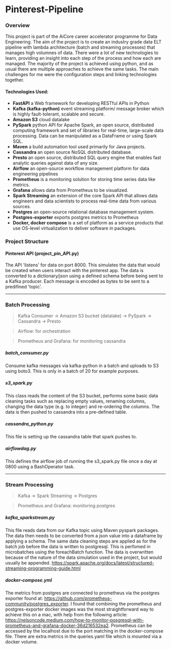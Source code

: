 # Pinterest-Pipeline


### Overview 
This project is part of the AiCore career accelerator programme for Data Engineering. The aim of the project is to create an industry grade data ELT pipeline with lambda architecture (batch and streaming processes) that manages high volumnes of data. There were a lot of new technologies to learn, providing an insight into each step of the process and how each are managed. The majority of the project is achieved using python, and as usual there are multiple approaches to achieve the same tasks. The main challenges for me were the configuration steps and linking technologies together. 

#### Technologies Used: 
- **FastAPI** a Web framework for developing RESTful APIs in Python
- **Kafka (kafka-python)** event streaming platform/ message broker which is highly fault-tolerant, scalable and secure.
- **Amazon S3** cloud datalake
- **PySpark** python API for Apache Spark, an open source, distributed computing framework and set of libraries for real-time, large-scale data processing. Data can be manipulated as a DataFrame or using Spark SQL.  
- **Maven** a build automation tool used primarily for Java projects.
- **Cassandra** an open source NoSQL distributed database.
- **Presto** an open source, distributed SQL query engine that enables fast analytic queries against data of any size.
- **Airflow** an open-source workflow management platform for data engineering pipelines
- **Prometheus** is a monitoring solution for storing time series data like metrics. 
- **Grafana** allows data from Prometheus to be visualized.
- **Spark Streaming** an extension of the core Spark API that allows data engineers and data scientists to process real-time data from various sources.
- **Postgres** an open-source relational database management system.
- **Postgres-exporter** exports postgres metrics to Prometheus
- **Docker, docker compose** is a set of platform as a service products that use OS-level virtualization to deliver software in packages.


### Project Structure

#### Pinterest API (project_pin_API.py)
The API 'listens' for data on port 8000. This simulates the data that would be created when users interact with the pinterest app. The data is converted to a dictionary/json using a defined schema before being sent to a Kafka producer. Each message is encoded as bytes to be sent to a predifined 'topic'. 

________________________________________________________________________________

### Batch Processing 
> Kafka Consumer -> Amazon S3 bucket (datalake) -> PySpark -> Cassandra -> Presto

> Airflow: for orchestration

> Prometheus and Grafana: for monitoring cassandra 


##### batch_consumer.py 
Consume kafka messages via kafka-python in a batch and uploads to S3 using boto3. This is only in a batch of 20 for example purposes.  


##### s3_spark.py
This class reads the content of the S3 bucket, performs some basic data cleaning tasks such as replacing empty values, renaming columns, changing the data type (e.g. to integer) and re-ordering the columns. The data is then pushed to cassandra into a pre-defined table. 


##### cassandra_python.py 
This file is setting up the cassandra table that spark pushes to. 


##### airflowdag.py
This defines the airflow job of running the s3_spark.py file once a day at 0800 using a BashOperator task. 

_______________________________________________________________________________________


### Stream Processing 
> Kafka -> Spark Streaming -> Postgres 

> Prometheus and Grafana: monitoring postgres


##### kafka_sparkstream.py 
This file reads data from our Kafka topic using Maven pyspark packages. The data then needs to be converted from a json value into a dataframe by applying a schema. The same data cleaning steps are applied as for the batch job before the data is written to postgresql. This is perfomed in microbatches using the foreachBatch function. The data is overwritten because of the nature of the data simulation used in the project, but would usually be appended.
https://spark.apache.org/docs/latest/structured-streaming-programming-guide.html


##### docker-compose.yml
The metrics from postgres are connected to prometheus via the postgres exporter found at: https://github.com/prometheus-community/postgres_exporter. I found that combining the prometheus and postgres-exporter docker images was the most straightforward way to achieve this on a mac, with help from the following article: https://nelsoncode.medium.com/how-to-monitor-posgresql-with-prometheus-and-grafana-docker-36d216532ea2. Prometheus can be accessed by the localhost due to the port matching in the docker-compose file. There are extra metrics in the queries.yaml file which is mounted via a docker volume. 
